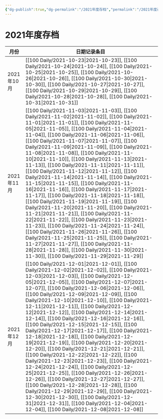 ```yaml
---
{"dg-publish":true,"dg-permalink":"/2021年度存档","permalink":"/2021年度存档/"}
---
```


# 2021年度存档

| 月份       | 日期记录条目                                                                                                                                                                                                                                                                                                                                                                                                                                                                                                                                                                                                                                                                                                                                                                                                                                                                                                                                                                                                                                                                                                                                                                                                                                                                       |
| -------- | ---------------------------------------------------------------------------------------------------------------------------------------------------------------------------------------------------------------------------------------------------------------------------------------------------------------------------------------------------------------------------------------------------------------------------------------------------------------------------------------------------------------------------------------------------------------------------------------------------------------------------------------------------------------------------------------------------------------------------------------------------------------------------------------------------------------------------------------------------------------------------------------------------------------------------------------------------------------------------------------------------------------------------------------------------------------------------------------------------------------------------------------------------------------------------------------------------------------------------------------------------------------------------- |
| 2021年10月 | [[100 Daily/2021-10-23\|2021-10-23]], [[100 Daily/2021-10-24\|2021-10-24]], [[100 Daily/2021-10-25\|2021-10-25]], [[100 Daily/2021-10-26\|2021-10-26]], [[100 Daily/2021-10-30\|2021-10-30]], [[100 Daily/2021-10-27\|2021-10-27]], [[100 Daily/2021-10-29\|2021-10-29]], [[100 Daily/2021-10-28\|2021-10-28]], [[100 Daily/2021-10-31\|2021-10-31]]                                                                                                                                                                                                                                                                                                                                                                                                                                                                                                                                                                                                                                                                                                                                                                                                                                                                                              |
| 2021年11月 | [[100 Daily/2021-11-03\|2021-11-03]], [[100 Daily/2021-11-02\|2021-11-02]], [[100 Daily/2021-11-01\|2021-11-01]], [[100 Daily/2021-11-05\|2021-11-05]], [[100 Daily/2021-11-04\|2021-11-04]], [[100 Daily/2021-11-06\|2021-11-06]], [[100 Daily/2021-11-07\|2021-11-07]], [[100 Daily/2021-11-09\|2021-11-09]], [[100 Daily/2021-11-08\|2021-11-08]], [[100 Daily/2021-11-10\|2021-11-10]], [[100 Daily/2021-11-13\|2021-11-13]], [[100 Daily/2021-11-11\|2021-11-11]], [[100 Daily/2021-11-12\|2021-11-12]], [[100 Daily/2021-11-14\|2021-11-14]], [[100 Daily/2021-11-15\|2021-11-15]], [[100 Daily/2021-11-16\|2021-11-16]], [[100 Daily/2021-11-17\|2021-11-17]], [[100 Daily/2021-11-18\|2021-11-18]], [[100 Daily/2021-11-19\|2021-11-19]], [[100 Daily/2021-11-20\|2021-11-20]], [[100 Daily/2021-11-21\|2021-11-21]], [[100 Daily/2021-11-22\|2021-11-22]], [[100 Daily/2021-11-23\|2021-11-23]], [[100 Daily/2021-11-24\|2021-11-24]], [[100 Daily/2021-11-26\|2021-11-26]], [[100 Daily/2021-11-25\|2021-11-25]], [[100 Daily/2021-11-27\|2021-11-27]], [[100 Daily/2021-11-28\|2021-11-28]], [[100 Daily/2021-11-30\|2021-11-30]], [[100 Daily/2021-11-29\|2021-11-29]] |
| 2021年12月 | [[100 Daily/2021-12-01\|2021-12-01]], [[100 Daily/2021-12-02\|2021-12-02]], [[100 Daily/2021-12-03\|2021-12-03]], [[100 Daily/2021-12-05\|2021-12-05]], [[100 Daily/2021-12-07\|2021-12-07]], [[100 Daily/2021-12-06\|2021-12-06]], [[100 Daily/2021-12-09\|2021-12-09]], [[100 Daily/2021-12-10\|2021-12-10]], [[100 Daily/2021-12-11\|2021-12-11]], [[100 Daily/2021-12-12\|2021-12-12]], [[100 Daily/2021-12-14\|2021-12-14]], [[100 Daily/2021-12-16\|2021-12-16]], [[100 Daily/2021-12-15\|2021-12-15]], [[100 Daily/2021-12-17\|2021-12-17]], [[100 Daily/2021-12-18\|2021-12-18]], [[100 Daily/2021-12-19\|2021-12-19]], [[100 Daily/2021-12-20\|2021-12-20]], [[100 Daily/2021-12-21\|2021-12-21]], [[100 Daily/2021-12-22\|2021-12-22]], [[100 Daily/2021-12-23\|2021-12-23]], [[100 Daily/2021-12-24\|2021-12-24]], [[100 Daily/2021-12-25\|2021-12-25]], [[100 Daily/2021-12-26\|2021-12-26]], [[100 Daily/2021-12-27\|2021-12-27]], [[100 Daily/2021-12-28\|2021-12-28]], [[100 Daily/2021-12-29\|2021-12-29]], [[100 Daily/2021-12-30\|2021-12-30]], [[100 Daily/2021-12-31\|2021-12-31]], [[100 Daily/2021-12-04\|2021-12-04]], [[100 Daily/2021-12-08\|2021-12-08]] |

